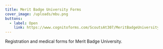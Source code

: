 ```yaml
---
title: Merit Badge University Forms
cover_image: /uploads/mbu.png
buttons:
  - label: Open
    link: https://www.cognitoforms.com/ScoutsAt307/MeritBadgeUniversityEnrollmentForm
---
```

Registration and medical forms for Merit Badge University.